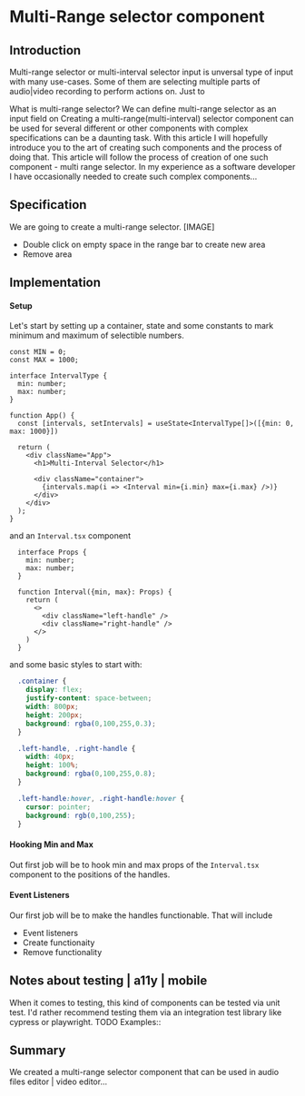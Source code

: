 # Multi-Range selector component

## Introduction
Multi-range selector or multi-interval selector input is unversal type of input with many use-cases. Some of them are selecting multiple parts of audio|video recording to perform actions on. Just to  

What is multi-range selector? We can define multi-range selector as an input field on
Creating a multi-range(multi-interval) selector component can be used for several different or other components with complex specifications can be a daunting task. With this article I will hopefully introduce you to the art of creating such components and the process of doing that. This article will follow the process of creation of one such component - multi range selector. In my experience as a software developer I have occasionally needed to create such complex components...


## Specification
We are going to create a multi-range selector. [IMAGE]

- Double click on empty space in the range bar to create new area
- Remove area

## Implementation

#### Setup
Let's start by setting up a container, state and some constants to mark minimum
and maximum of selectible numbers.

```tsx
const MIN = 0;
const MAX = 1000;

interface IntervalType {
  min: number;
  max: number;
}

function App() {
  const [intervals, setIntervals] = useState<IntervalType[]>([{min: 0, max: 1000}])

  return (
    <div className="App">
      <h1>Multi-Interval Selector</h1>

      <div className="container">
        {intervals.map(i => <Interval min={i.min} max={i.max} />)}
      </div>
    </div>
  );
}
```

and an `Interval.tsx` component

```tsx
  interface Props {
    min: number;
    max: number;
  }

  function Interval({min, max}: Props) {
    return (
      <>
        <div className="left-handle" />
        <div className="right-handle" />
      </>
    )
  }
```

and some basic styles to start with:

```css
  .container {
    display: flex;
    justify-content: space-between;
    width: 800px;
    height: 200px;
    background: rgba(0,100,255,0.3);
  }

  .left-handle, .right-handle {
    width: 40px;
    height: 100%;
    background: rgba(0,100,255,0.8);
  }

  .left-handle:hover, .right-handle:hover {
    cursor: pointer;
    background: rgb(0,100,255);
  }
```

#### Hooking Min and Max

Out first job will be to hook min and max props of the `Interval.tsx` component to the positions of the handles.

#### Event Listeners

Our first job will be to make the handles functionable. That will include 

- Event listeners
- Create functionaity
- Remove functionality


## Notes about testing | a11y | mobile
When it comes to testing, this kind of components can be tested via unit test. I'd rather recommend testing them via an integration test library like cypress or playwright.
TODO Examples::

## Summary
We created a multi-range selector component that can be used in audio files editor | video editor...